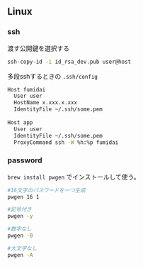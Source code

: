 ## Linux

### ssh

渡す公開鍵を選択する
```bash
ssh-copy-id -i id_rsa_dev.pub user@host
```

多段sshするときの `.ssh/config`

```bash
Host fumidai
  User user
  HostName x.xxx.x.xxx
  IdentityFile ~/.ssh/some.pem
  
Host app
  User user
  IdentityFile ~/.ssh/some.pem
  ProxyCommand ssh -W %h:%p fumidai
```

### password

`brew install pwgen` でインストールして使う。

```bash
#16文字のパスワードを一つ生成
pwgen 16 1

#記号付き
pwgen -y

#数字なし
pwgen -0 

#大文字なし
pwgen -A
```
